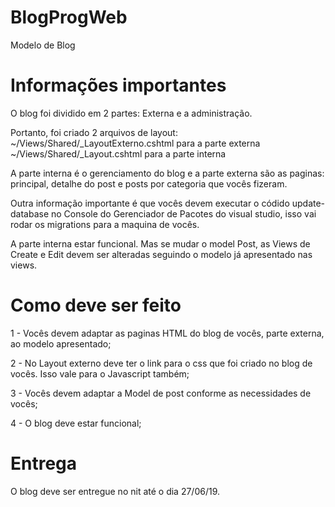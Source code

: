 # BlogProgWeb
Modelo de Blog

# Informações importantes
O blog foi dividido em 2 partes: Externa e a administração.

Portanto, foi criado 2 arquivos de layout:
~/Views/Shared/_LayoutExterno.cshtml para a parte externa
~/Views/Shared/_Layout.cshtml para a parte interna

A parte interna é o gerenciamento do blog e a parte externa são as paginas: principal, detalhe do post e posts por categoria que vocês fizeram.

Outra informação importante é que vocês devem executar o códido update-database no Console do Gerenciador de Pacotes do visual studio, isso vai rodar os migrations para a maquina de vocês.

A parte interna estar funcional. Mas se mudar o model Post, as Views de Create e Edit devem ser alteradas seguindo o modelo já apresentado nas views.

# Como deve ser feito
1 - Vocês devem adaptar as paginas HTML do blog de vocês, parte externa, ao modelo apresentado;

2 - No Layout externo deve ter o link para o css que foi criado no blog de vocês. Isso vale para o Javascript também;

3 - Vocês devem adaptar a Model de post conforme as necessidades de vocês;

4 - O blog deve estar funcional;

# Entrega
O blog deve ser entregue no nit até o dia 27/06/19.
